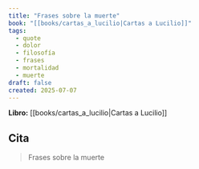 ```yaml
---
title: "Frases sobre la muerte"
book: "[[books/cartas_a_lucilio|Cartas a Lucilio]]"
tags:
  - quote
  - dolor
  - filosofía
  - frases
  - mortalidad
  - muerte
draft: false
created: 2025-07-07
---
```


**Libro:** [[books/cartas_a_lucilio|Cartas a Lucilio]]

## Cita
> Frases sobre la muerte
